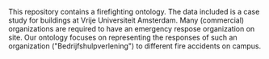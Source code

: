This repository contains a firefighting ontology. The data included is a case study for buildings at Vrije Universiteit Amsterdam.
Many (commercial) organizations are required to have an emergency respose organization on site. Our ontology focuses on representing
the responses of such an organization ("Bedrijfshulpverlening") to different fire accidents on campus.

